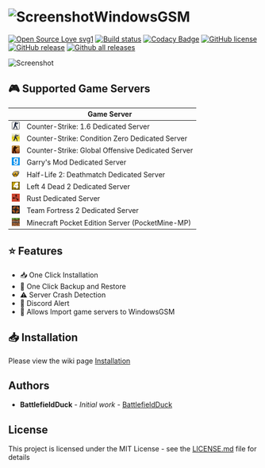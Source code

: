 # ![Screenshot](https://tatlead.com/WindowsGSM/screenshot/WindowsGSM_LOGO.png)WindowsGSM
[![Open Source Love svg1](https://badges.frapsoft.com/os/v1/open-source.svg?v=103)](https://github.com/BattlefieldDuck/WindowsGSM/)
[![Build status](https://ci.appveyor.com/api/projects/status/ttaomnayo3gidf2g?svg=true)](https://ci.appveyor.com/project/BattlefieldDuck/windowsgsm)
[![Codacy Badge](https://api.codacy.com/project/badge/Grade/02a105dad6a34de6a15ff1f7fd7ee423)](https://app.codacy.com/app/BattlefieldDuck/WindowsGSM?utm_source=github.com&utm_medium=referral&utm_content=BattlefieldDuck/WindowsGSM&utm_campaign=Badge_Grade_Dashboard)
[![GitHub license](https://img.shields.io/github/license/BattlefieldDuck/WindowsGSM.svg)](https://github.com/BattlefieldDuck/WindowsGSM/blob/master/LICENSE)
[![GitHub release](https://img.shields.io/github/release/BattlefieldDuck/WindowsGSM.svg)](https://github.com/BattlefieldDuck/WindowsGSM/releases/)
[![Github all releases](https://img.shields.io/github/downloads/BattlefieldDuck/WindowsGSM/total.svg)](https://github.com/BattlefieldDuck/WindowsGSM/releases/)

![Screenshot](https://tatlead.com/WindowsGSM/screenshot/WindowsGSM-v1.3.0.png)

## 🎮 Supported Game Servers
|               |   Game Server   |
| ------------- | --------------- |
| ![logo](WindowsGSM/Images/games/cs.png?raw=true)   | Counter-Strike: 1.6 Dedicated Server              |
| ![logo](WindowsGSM/Images/games/cscz.png?raw=true) | Counter-Strike: Condition Zero Dedicated Server   |
| ![logo](WindowsGSM/Images/games/csgo.png?raw=true) | Counter-Strike: Global Offensive Dedicated Server |
| ![logo](WindowsGSM/Images/games/gmod.png?raw=true) | Garry's Mod Dedicated Server                      |
| ![logo](WindowsGSM/Images/games/hl2dm.png?raw=true)| Half-Life 2: Deathmatch Dedicated Server          |
| ![logo](WindowsGSM/Images/games/l4d2.png?raw=true) | Left 4 Dead 2 Dedicated Server                    |
| ![logo](WindowsGSM/Images/games/rust.png?raw=true) | Rust Dedicated Server                             |
| ![logo](WindowsGSM/Images/games/tf2.png?raw=true)  | Team Fortress 2 Dedicated Server                  |
| ![logo](WindowsGSM/Images/games/mcpe.png?raw=true) | Minecraft Pocket Edition Server (PocketMine-MP)   |

## ⭐ Features
* 📥 One Click Installation
* 💾 One Click Backup and Restore
* ⚠️ Server Crash Detection
* 📲 Discord Alert
* 💌 Allows Import game servers to WindowsGSM

## 📥 Installation
Please view the wiki page [Installation](https://github.com/BattlefieldDuck/WindowsGSM/wiki/Installation)

## Authors
* **BattlefieldDuck** - *Initial work* - [BattlefieldDuck](https://github.com/BattlefieldDuck)

## License
This project is licensed under the MIT License - see the [LICENSE.md](https://github.com/BattlefieldDuck/WindowsGSM/blob/master/LICENSE) file for details
